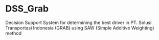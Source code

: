 # DSS_Grab

Decision Support System for determining the best driver in PT. Solusi Transportasi Indonesia (GRAB) using SAW (Simple Additive Weighting) method
